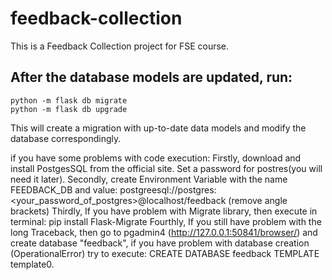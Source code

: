 # feedback-collection

This is a Feedback Collection project for FSE course.

## After the database models are updated, run:
```
python -m flask db migrate
python -m flask db upgrade
```

This will create a migration with up-to-date data models and modify the database correspondingly.

if you have some problems with code execution:
Firstly, download and install PostgesSQL from the official site. Set a password for postres(you will need it later).
Secondly, create Environment Variable with the name FEEDBACK_DB and value: postgreesql://postgres:<your_password_of_postgres>@localhost/feedback   (remove angle brackets)
Thirdly, If you have problem with Migrate library, then execute in terminal: pip install Flask-Migrate
Fourthly, If you still have problem with the long Traceback, then go to pgadmin4 (http://127.0.0.1:50841/browser/) and create database "feedback", if you have problem with database creation (OperationalError) try to execute: CREATE DATABASE feedback TEMPLATE template0.